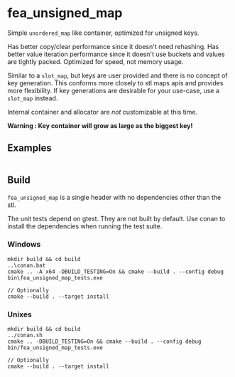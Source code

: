 # fea_unsigned_map

Simple `unordered_map` like container, optimized for unsigned keys.

Has better copy/clear performance since it doesn't need rehashing. Has better value iteration performance since it doesn't use buckets and values are tightly packed. Optimized for speed, not memory usage.

Similar to a `slot_map`, but keys are user provided and there is no concept of key generation. This conforms more closely to stl maps apis and provides more flexibility. If key generations are desirable for your use-case, use a `slot_map` instead.

Internal container and allocator are *not* customizable at this time.

**Warning : Key container will grow as large as the biggest key!**

## Examples

```c++

```

## Build
`fea_unsigned_map` is a single header with no dependencies other than the stl.

The unit tests depend on gtest. They are not built by default. Use conan to install the dependencies when running the test suite.

### Windows
```
mkdir build && cd build
..\conan.bat
cmake .. -A x64 -DBUILD_TESTING=On && cmake --build . --config debug
bin\fea_unsigned_map_tests.exe

// Optionally
cmake --build . --target install
```

### Unixes
```
mkdir build && cd build
../conan.sh
cmake .. -DBUILD_TESTING=On && cmake --build . --config debug
bin/fea_unsigned_map_tests.exe

// Optionally
cmake --build . --target install
```

